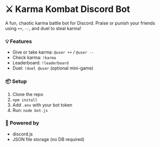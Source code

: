
# ⚔️ Karma Kombat Discord Bot

A fun, chaotic karma battle bot for Discord. Praise or punish your friends using `++`, `--`, and duel to steal karma!

### 💡 Features
- Give or take karma: `@user ++` / `@user --`
- Check karma: `!karma`
- Leaderboard: `!leaderboard`
- Duel: `!duel @user` (optional mini-game)

### 📦 Setup
1. Clone the repo
2. `npm install`
3. Add `.env` with your bot token
4. Run: `node bot.js`

### 🧠 Powered by
- discord.js
- JSON file storage (no DB required)


